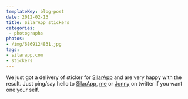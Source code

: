 ```yaml
---
templateKey: blog-post
date: 2012-02-13
title: SilarApp stickers
categories:
 - photographs
photos:
- /img/6869124831.jpg
tags:
- silarapp.com
- stickers
---
```

We just got a delivery of sticker for [SilarApp](http://silarapp.com) and are very happy with the result. Just ping/say hello to [SilarApp](http://twitter.com/silarapp), [me](http://twitter.com/himynameisjonas) or [Jonny](http://twitter.com/javve) on twitter if you want one your self.
